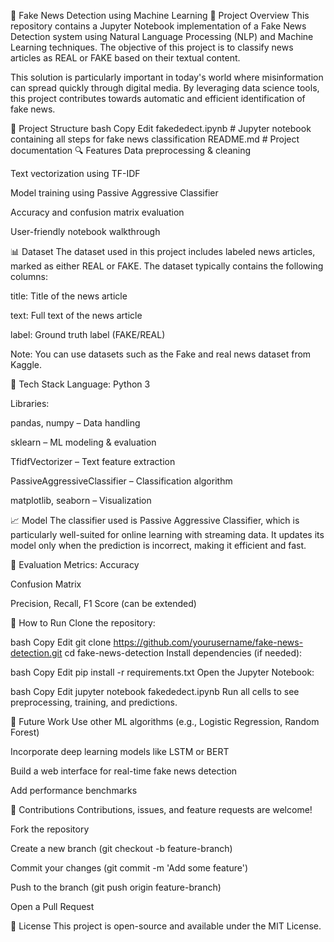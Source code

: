 📰 Fake News Detection using Machine Learning
📌 Project Overview
This repository contains a Jupyter Notebook implementation of a Fake News Detection system using Natural Language Processing (NLP) and Machine Learning techniques. The objective of this project is to classify news articles as REAL or FAKE based on their textual content.

This solution is particularly important in today's world where misinformation can spread quickly through digital media. By leveraging data science tools, this project contributes towards automatic and efficient identification of fake news.

📂 Project Structure
bash
Copy
Edit
fakededect.ipynb      # Jupyter notebook containing all steps for fake news classification
README.md             # Project documentation
🔍 Features
Data preprocessing & cleaning

Text vectorization using TF-IDF

Model training using Passive Aggressive Classifier

Accuracy and confusion matrix evaluation

User-friendly notebook walkthrough

📊 Dataset
The dataset used in this project includes labeled news articles, marked as either REAL or FAKE. The dataset typically contains the following columns:

title: Title of the news article

text: Full text of the news article

label: Ground truth label (FAKE/REAL)

Note: You can use datasets such as the Fake and real news dataset from Kaggle.

🧪 Tech Stack
Language: Python 3

Libraries:

pandas, numpy – Data handling

sklearn – ML modeling & evaluation

TfidfVectorizer – Text feature extraction

PassiveAggressiveClassifier – Classification algorithm

matplotlib, seaborn – Visualization

📈 Model
The classifier used is Passive Aggressive Classifier, which is particularly well-suited for online learning with streaming data. It updates its model only when the prediction is incorrect, making it efficient and fast.

📌 Evaluation Metrics:
Accuracy

Confusion Matrix

Precision, Recall, F1 Score (can be extended)

🚀 How to Run
Clone the repository:

bash
Copy
Edit
git clone https://github.com/yourusername/fake-news-detection.git
cd fake-news-detection
Install dependencies (if needed):

bash
Copy
Edit
pip install -r requirements.txt
Open the Jupyter Notebook:

bash
Copy
Edit
jupyter notebook fakededect.ipynb
Run all cells to see preprocessing, training, and predictions.

📌 Future Work
Use other ML algorithms (e.g., Logistic Regression, Random Forest)

Incorporate deep learning models like LSTM or BERT

Build a web interface for real-time fake news detection

Add performance benchmarks

🙌 Contributions
Contributions, issues, and feature requests are welcome!

Fork the repository

Create a new branch (git checkout -b feature-branch)

Commit your changes (git commit -m 'Add some feature')

Push to the branch (git push origin feature-branch)

Open a Pull Request

📄 License
This project is open-source and available under the MIT License.

